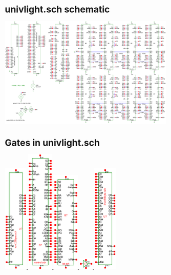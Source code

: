 # univlight.sch schematic
![univlight.sch](univlight.png)
# Gates in univlight.sch
[ ![rom128byte](rom128byte-sym.png) ](rom128byte.html)
[ ![control](control-sym.png) ](control.html)
[ ![bit](bit-sym.png) ](bit.html)
[ ![not](not-sym.png) ](not.html)
[ ![dram64byte](dram64byte-sym.png) ](dram64byte.html)
